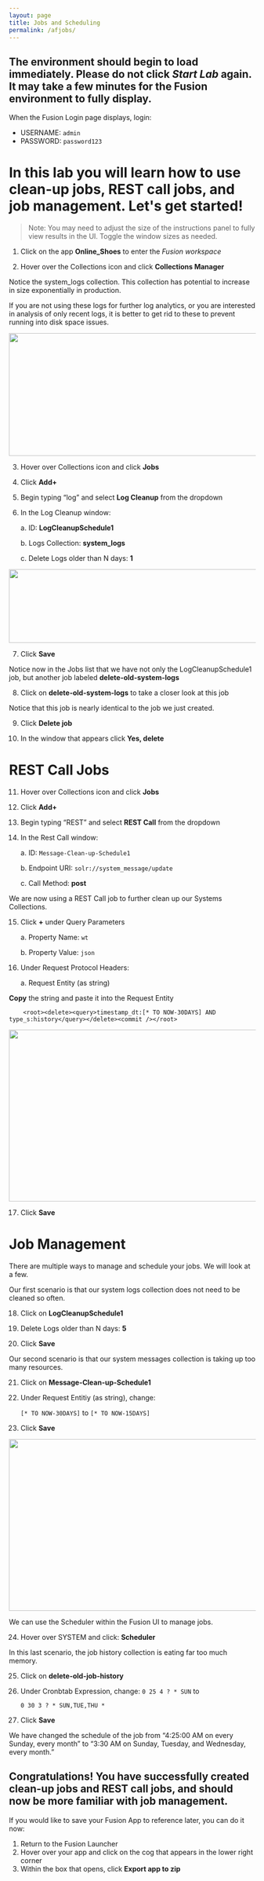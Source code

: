 ```yaml
---
layout: page
title: Jobs and Scheduling
permalink: /afjobs/
---
```


<link rel="stylesheet" href="/lib/public/global-training.css">


## The environment should begin to load immediately. Please do not click *Start Lab* again. It may take a few minutes for the Fusion environment to fully display.

When the Fusion Login page displays, login:
    
* USERNAME: ```admin```
* PASSWORD: ```password123```


# In this lab  you will learn how to use clean-up jobs, REST call jobs, and job management. Let's get started!


> Note: You may need to adjust the size of the instructions panel to fully view results in the UI. Toggle the window sizes as needed.

1. Click on the app **Online_Shoes** to enter the *Fusion workspace*

2. Hover over the Collections icon and click **Collections Manager**

Notice the system_logs collection. This collection has potential to increase in size exponentially in production. 

If you are not using these logs for further log analytics, or you are interested in analysis of only recent logs, it is better to get rid to these to prevent running into disk space issues. 

 <img src="https://storage.googleapis.com/fusion-datasets/5.4_Markdown_images/02%20AF/Jobs_and_scheduling/systems_logs.png" style="height: 250px; width:550px;"/>
 
 <br>

3. Hover over Collections icon and click **Jobs**

4. Click  **Add+**

5. Begin typing “log” and select **Log Cleanup** from the dropdown

6. In the Log Cleanup window:

    a. ID: **LogCleanupSchedule1**

    b. Logs Collection: **system_logs**

    c. Delete Logs older than N days: **1**

<img src="https://storage.googleapis.com/fusion-datasets/5.4_Markdown_images/02%20AF/Jobs_and_scheduling/log_cleanup.png" style="height: 150px; width:550px;"/>

<br>

7. Click **Save**

Notice now in the Jobs list that we have not only the LogCleanupSchedule1 job, but another job labeled 
**delete-old-system-logs**

8. Click on **delete-old-system-logs** to take a closer look at this job

Notice that this job is nearly identical to the job we just created. 

9. Click **Delete job**

10. In the window that appears click **Yes, delete**


# REST Call Jobs

11. Hover over Collections icon and click **Jobs**

12. Click  **Add+**

13. Begin typing “REST” and select **REST Call** from the dropdown

14. In the Rest Call window:

    a. ID: ``Message-Clean-up-Schedule1``

    b. Endpoint URI: ``solr://system_message/update``

    c. Call Method: **post**

We are now using a REST Call job to further clean up our Systems Collections.

15. Click **+** under Query Parameters

    a. Property Name: ``wt``

    b. Property Value: ``json``

16. Under Request Protocol Headers: 

    a. Request Entity (as string) 

 **Copy** the string and paste it into the Request Entity

```
    <root><delete><query>timestamp_dt:[* TO NOW-30DAYS] AND type_s:history</query></delete><commit /></root>
```

<img src="https://storage.googleapis.com/fusion-datasets/5.4_Markdown_images/02%20AF/Jobs_and_scheduling/rest_call_query_params.png" style="height: 350px; width:550px;"/>

<br>

17. Click **Save**

# Job Management

There are multiple ways to manage and schedule your jobs. We will look at a few.

Our first scenario is that our system logs collection does not need to be cleaned so often.

18. Click on **LogCleanupSchedule1**

19. Delete Logs older than N days: **5**

20. Click **Save**

Our second scenario is that our system messages collection is taking up too many resources.

21. Click on **Message-Clean-up-Schedule1**

22. Under Request Entitiy (as string), change: 

    ```[* TO NOW-30DAYS]``` to ```[* TO NOW-15DAYS]```

23. Click **Save**

<img src="https://storage.googleapis.com/fusion-datasets/5.4_Markdown_images/02%20AF/Jobs_and_scheduling/message_cleanup.png" style="height: 350px; width:550px;"/>

<br>

We can use the Scheduler within the Fusion UI to manage jobs.

24. Hover over SYSTEM and click: **Scheduler**

In this last scenario, the job history collection is eating far too much memory.

25. Click on **delete-old-job-history**

26. Under Cronbtab Expression, change: 
    ```0 25 4 ? * SUN``` to

	```0 30 3 ? * SUN,TUE,THU *```

27. Click **Save**

We have changed the schedule of the job from “4:25:00 AM on every Sunday, every month” to “3:30 AM on Sunday, Tuesday, and Wednesday, every month.”

## Congratulations! You have successfully created clean-up jobs and REST call jobs, and should now be more familiar with job management.


If you would like to save your Fusion App to reference later, you can do it now:
1. Return to the Fusion Launcher
2. Hover over your app and click on the cog that appears in the lower right corner
3. Within the box that opens, click **Export app to zip**

